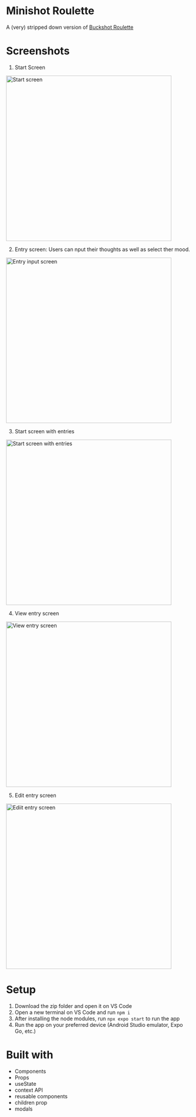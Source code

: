 # Minishot Roulette

A (very) stripped down version of <a href="https://store.steampowered.com/app/2835570/Buckshot_Roulette/">Buckshot Roulette</a>

# Screenshots

1. Start Screen

<img width="449" alt="Start screen" src="https://github.com/Zer0Aim/moody/blob/main/screenshots/startscreen.png" />

2. Entry screen: Users can nput their thoughts as well as select ther mood.

<img width="449" alt="Entry input screen" src="https://github.com/Zer0Aim/moody/blob/main/screenshots/entryscreen.png" />

3. Start screen with entries

<img width="449" alt="Start screen with entries" src="https://github.com/Zer0Aim/moody/blob/main/screenshots/startwithentry.png" />

4. View entry screen

<img width="449" alt="View entry screen" src="https://github.com/Zer0Aim/moody/blob/main/screenshots/viewentryscreen.png" />

5. Edit entry screen

<img width="449" alt="Ediit entry screen" src="https://github.com/Zer0Aim/moody/blob/main/screenshots/editentryscreen.png" />

# Setup

1. Download the zip folder and open it on VS Code
2. Open a new terminal on VS Code and run `npm i`
3. After installing the node modules, run `npx expo start` to run the app
4. Run the app on your preferred device (Android Studio emulator, Expo Go, etc.)

# Built with

- Components
- Props
- useState
- context API
- reusable components
- children prop
- modals
